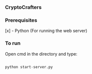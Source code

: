 ### CryptoCrafters


### Prerequisites

[x] - Python (For running the web server)

### To run

Open cmd in the directory and type: 

```python 

python start-server.py

```